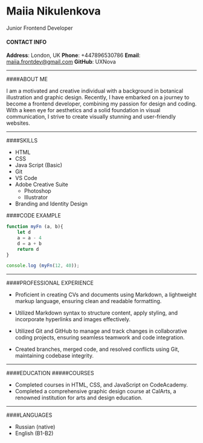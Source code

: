 # Maiia Nikulenkova

Junior Frontend Developer

#### CONTACT INFO
__Address__: London, UK
__Phone__: +447896530786
__Email__: maiia.frontdev@gmail.com
__GitHub__: UXNova

***
####ABOUT ME

I am a motivated and creative individual with a background in botanical illustration and graphic design. Recently, I have embarked on a journey to become a frontend developer, combining my passion for design and coding. With a keen eye for aesthetics and a solid foundation in visual communication, I strive to create visually stunning and user-friendly websites.
***

####SKILLS
* HTML
* CSS
* Java Script (Basic)
* Git
* VS Code
* Adobe Creative Suite
  * Photoshop
  * Illustrator
* Branding and Identity Design

####CODE EXAMPLE
```javascript
function myFn (a, b){
    let d 
    a = a - 4
    d = a + b
    return d
}

console.log (myFn(12, 40));
```
***
####PROFESSIONAL EXPERIENCE
* Proficient in creating CVs and documents using Markdown, a lightweight markup language, ensuring clean and readable formatting.


* Utilized Markdown syntax to structure content, apply styling, and incorporate hyperlinks and images effectively.

* Utilized Git and GitHub to manage and track changes in collaborative coding projects, ensuring seamless teamwork and code integration.

* Created branches, merged code, and resolved conflicts using Git, maintaining codebase integrity.

***

####EDUCATION
#####COURSES
* Completed courses in HTML, CSS, and JavaScript on CodeAcademy.
* Completed a comprehensive graphic design course at CalArts, a renowned institution for arts and design education.

***
####LANGUAGES
* Russian (native)
* English (B1-B2)

